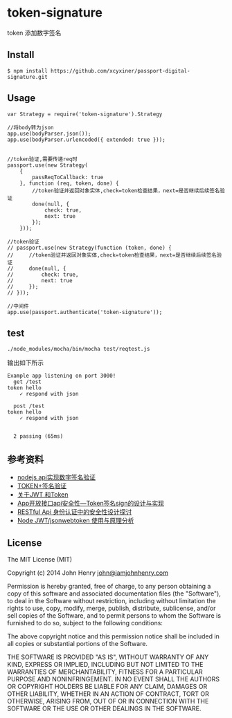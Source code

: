 # token-signature
token 添加数字签名

## Install

    $ npm install https://github.com/xcyxiner/passport-digital-signature.git

## Usage

```
var Strategy = require('token-signature').Strategy

//将body转为json
app.use(bodyParser.json());
app.use(bodyParser.urlencoded({ extended: true }));


//token验证,需要传递req时
passport.use(new Strategy(
    {
        passReqToCallback: true
    }, function (req, token, done) {
        //token验证并返回对象实体,check=token检查结果，next=是否继续后续签名验证
        done(null, {
            check: true,
            next: true
        });
    }));

//token验证
// passport.use(new Strategy(function (token, done) {
//     //token验证并返回对象实体,check=token检查结果，next=是否继续后续签名验证
//     done(null, {
//         check: true,
//         next: true
//     });
// }));

//中间件
app.use(passport.authenticate('token-signature'));
```

## test

```
./node_modules/mocha/bin/mocha test/reqtest.js
```

输出如下所示

```
Example app listening on port 3000!
  get /test
token hello
    ✓ respond with json

  post /test
token hello
    ✓ respond with json


  2 passing (65ms)
```

## 参考资料

* [nodejs api实现数字签名验证](http://www.icafebolger.com/nodejs/nodeapipassportdigital.html)
* [TOKEN+签名验证](https://www.cnblogs.com/Leo_wl/p/5982927.html)
* [关于JWT 和Token](https://blog.csdn.net/hzlnice/article/details/80906465)
* [App开放接口api安全性—Token签名sign的设计与实现](https://www.cnblogs.com/softidea/p/5836967.html)
* [RESTful Api 身份认证中的安全性设计探讨](https://mengkang.net/625.html)
* [Node JWT/jsonwebtoken 使用与原理分析](https://www.jianshu.com/p/a7882080c541)

## License

The MIT License (MIT)

Copyright (c) 2014 John Henry john@iamjohnhenry.com

Permission is hereby granted, free of charge, to any person obtaining a copy
of this software and associated documentation files (the "Software"), to deal
in the Software without restriction, including without limitation the rights
to use, copy, modify, merge, publish, distribute, sublicense, and/or sell
copies of the Software, and to permit persons to whom the Software is
furnished to do so, subject to the following conditions:

The above copyright notice and this permission notice shall be included in
all copies or substantial portions of the Software.

THE SOFTWARE IS PROVIDED "AS IS", WITHOUT WARRANTY OF ANY KIND, EXPRESS OR
IMPLIED, INCLUDING BUT NOT LIMITED TO THE WARRANTIES OF MERCHANTABILITY,
FITNESS FOR A PARTICULAR PURPOSE AND NONINFRINGEMENT. IN NO EVENT SHALL THE
AUTHORS OR COPYRIGHT HOLDERS BE LIABLE FOR ANY CLAIM, DAMAGES OR OTHER
LIABILITY, WHETHER IN AN ACTION OF CONTRACT, TORT OR OTHERWISE, ARISING FROM,
OUT OF OR IN CONNECTION WITH THE SOFTWARE OR THE USE OR OTHER DEALINGS IN
THE SOFTWARE.
